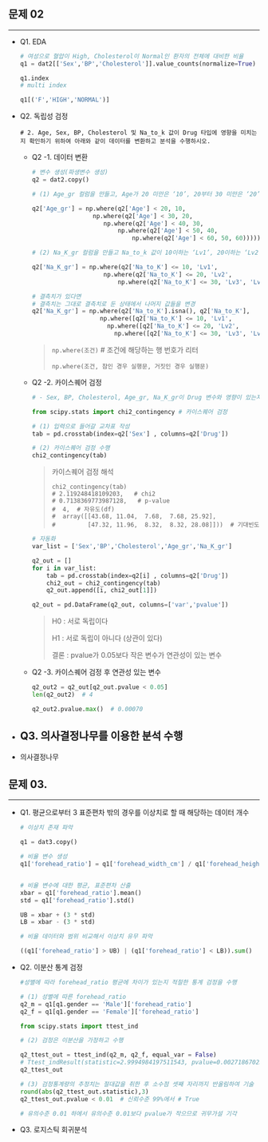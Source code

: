 ## 문제 02

-----------

- Q1. EDA

  ```python
  # 여성으로 혈압이 High, Cholesterol이 Normal인 환자의 전체에 대비한 비율
  q1 = dat2[['Sex','BP','Cholesterol']].value_counts(normalize=True)
  
  q1.index
  # multi index
  
  q1[('F','HIGH','NORMAL')]
  ```

  

- Q2. 독립성 검정

  ```
  # 2. Age, Sex, BP, Cholesterol 및 Na_to_k 값이 Drug 타입에 영향을 미치는지 확인하기 위하여 아래와 같이 데이터를 변환하고 분석을 수행하시오.
  ```

  

  - Q2 -1. 데이터 변환

    ```python
    # 변수 생성(파생변수 생성)
    q2 = dat2.copy()
    
    # (1) Age_gr 컬럼을 만들고, Age가 20 미만은 ‘10’, 20부터 30 미만은 ‘20’, 30부터 40 미만은 ‘30’, 40부터 50 미만은 ‘40’, 50부터 60 미만은 ‘50’, 60이상은 ‘60’으로 변환하시오. 
    
    q2['Age_gr'] = np.where(q2['Age'] < 20, 10,
                     np.where(q2['Age'] < 30, 20,
                        np.where(q2['Age'] < 40, 30,
                            np.where(q2['Age'] < 50, 40,
                                np.where(q2['Age'] < 60, 50, 60)))))
    
    # (2) Na_K_gr 컬럼을 만들고 Na_to_k 값이 10이하는 ‘Lv1’, 20이하는 ‘Lv2’, 30이하는 ‘Lv3’, 30 초과는 ‘Lv4’로 변환하시오.
    
    q2['Na_K_gr'] = np.where(q2['Na_to_K'] <= 10, 'Lv1',
                        np.where(q2['Na_to_K'] <= 20, 'Lv2',
                            np.where(q2['Na_to_K'] <= 30, 'Lv3', 'Lv4')))
    
    # 결측치가 있다면
    # 결측치는 그대로 결측치로 둔 상태에서 나머지 값들을 변경
    q2['Na_K_gr'] = np.where(q2['Na_to_K'].isna(), q2['Na_to_K'],
                       np.where([q2['Na_to_K'] <= 10, 'Lv1',
                         np.where([q2['Na_to_K'] <= 20, 'Lv2',
                           np.where([q2['Na_to_K'] <= 30, 'Lv3', 'Lv4']))))
    ```

    > `np.where(조건)`  # 조건에 해당하는 행 번호가 리터
    >
    > `np.where(조건, 참인 경우 실행문, 거짓인 경우 실행문)`

  

  - Q2 -2. 카이스퀘어 검정

    ```python
    # - Sex, BP, Cholesterol, Age_gr, Na_K_gr이 Drug 변수와 영향이 있는지 독립성 검정을 수행하시오.
    
    from scipy.stats import chi2_contingency # 카이스퀘어 검정
    
    # (1) 입력으로 들어갈 교차표 작성
    tab = pd.crosstab(index=q2['Sex'] , columns=q2['Drug'])
    
    # (2) 카이스퀘어 검정 수행
    chi2_contingency(tab)
    ```

    > 카이스퀘어 검정 해석
    >
    > ```
    > chi2_contingency(tab)
    > # 2.119248418109203,   # chi2
    > # 0.7138369773987128,   # p-value
    > #  4,  # 자유도(df)
    > #  array([[43.68, 11.04,  7.68,  7.68, 25.92],
    > #         [47.32, 11.96,  8.32,  8.32, 28.08]]))  # 기대빈도
    > ```

    ```python
    # 자동화
    var_list = ['Sex','BP','Cholesterol','Age_gr','Na_K_gr']
    
    q2_out = []
    for i in var_list:
        tab = pd.crosstab(index=q2[i] , columns=q2['Drug'])
        chi2_out = chi2_contingency(tab)
        q2_out.append([i, chi2_out[1]])
    
    q2_out = pd.DataFrame(q2_out, columns=['var','pvalue'])
    ```

    > H0 : 서로 독립이다
    >
    > H1 : 서로 독립이 아니다 (상관이 있다)
    >
    > 결론 : pvalue가 0.05보다 작은 변수가 연관성이 있는 변수

  - Q2 -3. 카이스퀘어 검정 후 연관성 있는 변수

    ```python
    q2_out2 = q2_out[q2_out.pvalue < 0.05]
    len(q2_out2)  # 4
    
    q2_out2.pvalue.max()  # 0.00070
    ```

  

- Q3. 의사결정나무를 이용한 분석 수행
  - 



- 의사결정나무





## 문제 03.

--------------------------------

- Q1. 평균으로부터 3 표준편차 밖의 경우를 이상치로 할 때 해당하는 데이터 개수

  ```python
  # 이상치 존재 파악
  
  q1 = dat3.copy()
  
  # 비율 변수 생성
  q1['forehead_ratio'] = q1['forehead_width_cm'] / q1['forehead_height_cm']
  
  
  # 비율 변수에 대한 평균, 표준편차 산출
  xbar = q1['forehead_ratio'].mean()
  std = q1['forehead_ratio'].std()
  
  UB = xbar + (3 * std)
  LB = xbar - (3 * std)
  
  # 비율 데이터와 범위 비교해서 이상치 유무 파악
  
  ((q1['forehead_ratio'] > UB) | (q1['forehead_ratio'] < LB)).sum()
  
  ```



- Q2. 이분산 통계 검정

  ```python
  #성별에 따라 forehead_ratio 평균에 차이가 있는지 적절한 통계 검정을 수행
  
  # (1) 성별에 따른 forehead_ratio
  q2_m = q1[q1.gender == 'Male']['forehead_ratio']
  q2_f = q1[q1.gender == 'Female']['forehead_ratio']
  
  from scipy.stats import ttest_ind
  
  # (2) 검정은 이분산을 가정하고 수행
  
  q2_ttest_out = ttest_ind(q2_m, q2_f, equal_var = False)
  # Ttest_indResult(statistic=2.9994984197511543, pvalue=0.0027186702390657176)
  q2_ttest_out
  
  # (3) 검정통계량의 추정치는 절대값을 취한 후 소수점 셋째 자리까지 반올림하여 기술
  round(abs(q2_ttest_out.statistic),3)
  q2_ttest_out.pvalue < 0.01  # 신뢰수준 99%에서 # True
  
  # 유의수준 0.01 하에서 유의수준 0.01보다 pvalue가 작으므로 귀무가설 기각
  ```



- Q3. 로지스틱 회귀분석

  

